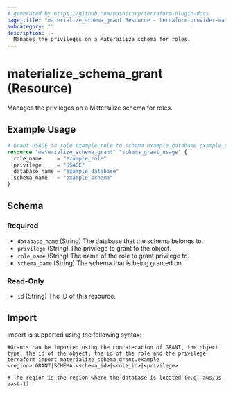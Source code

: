 ```yaml
---
# generated by https://github.com/hashicorp/terraform-plugin-docs
page_title: "materialize_schema_grant Resource - terraform-provider-materialize"
subcategory: ""
description: |-
  Manages the privileges on a Materailize schema for roles.
---
```


# materialize_schema_grant (Resource)

Manages the privileges on a Materailize schema for roles.

## Example Usage

```terraform
# Grant USAGE to role example_role to schema example_database.example_schema
resource "materialize_schema_grant" "schema_grant_usage" {
  role_name     = "example_role"
  privilege     = "USAGE"
  database_name = "example_database"
  schema_name   = "example_schema"
}
```

<!-- schema generated by tfplugindocs -->
## Schema

### Required

- `database_name` (String) The database that the schema belongs to.
- `privilege` (String) The privilege to grant to the object.
- `role_name` (String) The name of the role to grant privilege to.
- `schema_name` (String) The schema that is being granted on.

### Read-Only

- `id` (String) The ID of this resource.

## Import

Import is supported using the following syntax:

```shell
#Grants can be imported using the concatenation of GRANT, the object type, the id of the object, the id of the role and the privilege 
terraform import materialize_schema_grant.example <region>:GRANT|SCHEMA|<schema_id>|<role_id>|<privilege>

# The region is the region where the database is located (e.g. aws/us-east-1)
```
